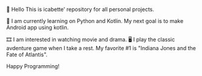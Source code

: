 🤖 Hello This is icabette' repository for all personal projects.

🏫 I am currently learning on Python and Kotlin. My next goal is to make Android app using kotlin.

🎞️ I am interested in watching movie and drama. 🖥️ I play the classic avdenture game when I take a rest. My favorite #1 is "Indiana Jones and the Fate of Atlantis".

Happy Programming!

<!---
icabette/icabette is a ✨ special ✨ repository because its `README.md` (this file) appears on your GitHub profile.
You can click the Preview link to take a look at your changes.
--->
